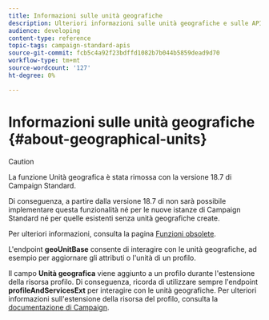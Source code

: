 ```yaml
---
title: Informazioni sulle unità geografiche
description: Ulteriori informazioni sulle unità geografiche e sulle API.
audience: developing
content-type: reference
topic-tags: campaign-standard-apis
source-git-commit: fcb5c4a92f23bdffd1082b7b044b5859dead9d70
workflow-type: tm+mt
source-wordcount: '127'
ht-degree: 0%

---
```



# Informazioni sulle unità geografiche {#about-geographical-units}

>[!CAUTION]
>
>La funzione Unità geografica è stata rimossa con la versione 18.7 di Campaign Standard.
>
>Di conseguenza, a partire dalla versione 18.7 di non sarà possibile implementare questa funzionalità né per le nuove istanze di Campaign Standard né per quelle esistenti senza unità geografiche create.
>
>Per ulteriori informazioni, consulta la pagina <a href="https://experienceleague.adobe.com/docs/campaign-standard/using/release-notes/deprecated-features.html?lang=it#">Funzioni obsolete</a>.

L&#39;endpoint **geoUnitBase** consente di interagire con le unità geografiche, ad esempio per aggiornare gli attributi o l&#39;unità di un profilo.

Il campo **Unità geografica** viene aggiunto a un profilo durante l&#39;estensione della risorsa profilo. Di conseguenza, ricorda di utilizzare sempre l&#39;endpoint **profileAndServicesExt** per interagire con le unità geografiche. Per ulteriori informazioni sull&#39;estensione della risorsa del profilo, consulta la [documentazione di Campaign](https://helpx.adobe.com/it/campaign/standard/administration/using/organizational-units.html#partitioning-profiles).
